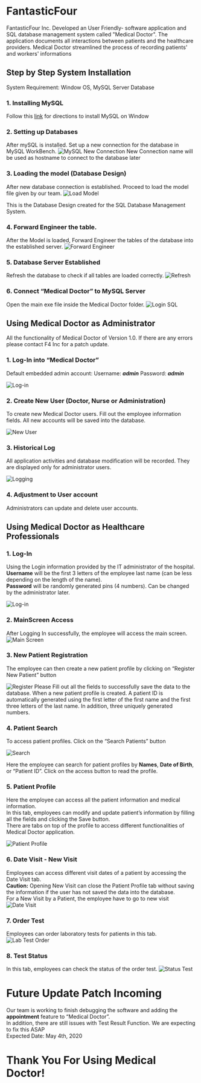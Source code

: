 # FantasticFour
FantasticFour Inc. Developed an User Friendly- software application and SQL database management system called "Medical Doctor". The application documents all interactions between patients and the healthcare providers. Medical Doctor streamlined the process of recording patients' and workers' informations

## Step by Step System Installation
System Requirement: Window OS, MySQL Server Database

### 1. Installing MySQL
Follow this [link](https://dev.mysql.com/doc/refman/8.0/en/windows-installation.html) for directions to install MySQL on Window

### 2. Setting up Databases
After mySQL is installed. Set up a new connection for the database in MySQL WorkBench.
![MySQL New Connection](https://github.com/congnguyen53/FantasticFour/blob/master/MDPic/newconnection.png)
New Connection name will be used as hostname to connect to the database later

### 3. Loading the model (Database Design)
After new database connection is established. Proceed to load the model file given by our team.
![Load Model](https://github.com/congnguyen53/FantasticFour/blob/master/MDPic/loadmodel.png)

This is the Database Design created for the SQL Database Management System.

### 4. Forward Engineer the table.
After the Model is loaded, Forward Engineer the tables of the database into the established server.
![Forward Engineer](https://github.com/congnguyen53/FantasticFour/blob/master/MDPic/forward%20engineer.png)

### 5. Database Server Established
Refresh the database to check if all tables are loaded correctly.
![Refresh](https://github.com/congnguyen53/FantasticFour/blob/master/MDPic/refresh.png)

### 6. Connect “Medical Doctor” to MySQL Server
Open the main exe file inside the Medical Doctor folder.
![Login SQL](https://github.com/congnguyen53/FantasticFour/blob/master/MDPic/SQLlogin.png)


## Using Medical Doctor as Administrator
All the functionality of Medical Doctor of Version 1.0. If there are any errors please contact F4 Inc for a patch update.

### 1. Log-In into “Medical Doctor”
Default embedded admin account:
Username: __*admin*__
Password: __*admin*__

![Log-in](https://github.com/congnguyen53/FantasticFour/blob/master/MDPic/Login-Screen.JPG)

### 2. Create New User (Doctor, Nurse or Administration)
To create new Medical Doctor users. Fill out the employee information fields. All new accounts will be saved into the database. 

![New User](https://github.com/congnguyen53/FantasticFour/blob/master/MDPic/NewUserCreated.JPG)

### 3. Historical Log
All application activities and database modification will be recorded. They are displayed only for administrator users.

![Logging](https://github.com/congnguyen53/FantasticFour/blob/master/MDPic/historylog.JPG)

### 4. Adjustment to User account
Administrators can update and delete user accounts.

## Using Medical Doctor as Healthcare Professionals

### 1. Log-In
Using the Login information provided by the IT administrator of the hospital. <br />
 **Username** will be the first 3 letters of the employee last name (can be less depending on the length of the name). <br />
**Password** will be randomly generated pins (4 numbers). Can be changed by the administrator later.

![Log-in](https://github.com/congnguyen53/FantasticFour/blob/master/MDPic/Login-Screen.JPG)

### 2. MainScreen Access

After Logging In successfully, the employee will access the main screen.
![Main Screen](https://github.com/congnguyen53/FantasticFour/blob/master/MDPic/MainScreen.JPG)

### 3. New Patient Registration
The employee can then create a new patient profile by clicking on “Register New Patient” button

![Register](https://github.com/congnguyen53/FantasticFour/blob/master/MDPic/NewPatient.JPG)
Please Fill out all the fields to successfully save the data to the database. When a new patient profile is created. A patient ID is automatically generated using the first letter of the first name and the first three letters of the last name. In addition, three uniquely generated numbers.

### 4. Patient Search

To access patient profiles. Click on the “Search Patients” button

![Search](https://github.com/congnguyen53/FantasticFour/blob/master/MDPic/Search.JPG)

Here the employee can search for patient profiles by **Names**, **Date of Birth**, or “Patient ID”. Click on the access button to read the profile.

### 5. Patient Profile

Here the employee can access all the patient information and medical information.<br/>
In this tab, employees can modify and update patient’s information by filling all the fields and clicking the Save button. <br/>
There are tabs on top of the profile to access different functionalities of Medical Doctor application.<br/>

![Patient Profile](https://github.com/congnguyen53/FantasticFour/blob/master/MDPic/PatientProfile.JPG)

### 6. Date Visit - New Visit
Employees can access different visit dates of a patient by accessing the Date Visit tab. <br/>
**Caution:** Opening New Visit can close the Patient Profile tab without saving the information if the user has not saved the data into the database. <br/>
For a New Visit by a Patient, the employee have to go to new visit <br/>
![Date Visit](https://github.com/congnguyen53/FantasticFour/blob/master/MDPic/VisitHistory.JPG)
<br/>
### 7. Order Test
Employees can order laboratory tests for patients in this tab. 
![Lab Test Order](https://github.com/congnguyen53/FantasticFour/blob/master/MDPic/OrderTest.JPG)

### 8. Test Status
In this tab, employees can check the status of the order test.
![Status Test](https://github.com/congnguyen53/FantasticFour/blob/master/MDPic/TestStatus.JPG)

# Future Update Patch Incoming
Our team is working to finish debugging the software and adding the **appointment** feature to “Medical Doctor”. <br/>
In addition, there are still issues with Test Result Function. We are expecting to fix this ASAP <br/> 
Expected Date: May 4th, 2020  <br/>

# Thank You For Using Medical Doctor! 





